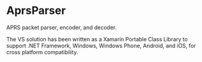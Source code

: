 # AprsParser

APRS packet parser, encoder, and decoder.

The VS solution has been written as a Xamarin Portable Class Library to support
.NET Framework, Windows, Windows Phone, Android, and iOS, for cross platform
compatibility.
